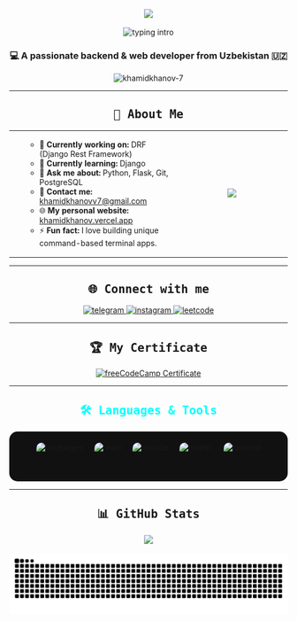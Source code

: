 <!-- Header GIF -->
<div align="center">
  <img src="https://media0.giphy.com/media/v1.Y2lkPTc5MGI3NjExY2gydDNrazRqc2RnMHU5aXN2ejlscnBuZHFyYjRvYXo0cXQ5eHNuMiZlcD12MV9pbnRlcm5hbF9naWZfYnlfaWQmY3Q9Zw/5bGYUuT3VEVLa/giphy.gif" height="200" />
</div>

<!-- Typing Intro -->
<p align="center">
  <img src="https://readme-typing-svg.demolab.com?font=Montserrat&weight=700&size=32&duration=2200&pause=900&center=true&vCenter=true&repeat=true&width=700&lines=I'm+Khamidkhanov+Muhammadzohid;Backend+Developer;Python+%7C+Django+%7C+Flask" alt="typing intro" />
</p>

<h3 align="center">💻 A passionate backend & web developer from Uzbekistan 🇺🇿</h3>

<p align="center">
  <img src="https://komarev.com/ghpvc/?username=khamidkhanov-7&label=Profile%20views&color=0e75b6&style=flat" alt="khamidkhanov-7" />
</p>

---

<h2 align="center" style="font-family: 'Fira Code', monospace;">🚀 About Me</h2> 
<div align="center">
  <table>
    <tr>
      <td align="left" width="60%">
        <ul>
        <ul>
          <li>🔨 <strong>Currently working on:</strong> DRF (Django Rest Framework)</li>
          <li>🌱 <strong>Currently learning:</strong> Django </li>
          <li>💬 <strong>Ask me about:</strong> Python, Flask, Git, PostgreSQL</li>
          <li>📧 <strong>Contact me:</strong> <a href="mailto:khamidkhanovv7@gmail.com">khamidkhanovv7@gmail.com</a></li>
          <li>🌐 <strong>My personal website:</strong> <a href="https://khamidkhanov.vercel.app/" target="_blank">khamidkhanov.vercel.app</a></li>
          <li>⚡ <strong>Fun fact:</strong> I love building unique command-based terminal apps.</li>
        </ul>
      </td>
      <td align="center" width="40%">
        <img src="https://media2.giphy.com/media/QBd2kLB5qDmysEXre9/giphy.gif" width="250" />
      </td>
    </tr>
  </table>
</div>

---

<h2 align="center" style="font-family: 'Fira Code', monospace;">🌐 Connect with me</h2>
<p align="center">
  <a href="https://t.me/khamidkhanov7" target="_blank">
    <img src="https://img.shields.io/badge/Telegram-2CA5E0?style=for-the-badge&logo=telegram&logoColor=white" alt="telegram" />
  </a>
  <a href="https://www.instagram.com/khamidkhanov.7/" target="_blank">
    <img src="https://img.shields.io/badge/Instagram-E4405F?style=for-the-badge&logo=instagram&logoColor=white" alt="instagram" />
  </a>
  <a href="https://leetcode.com/u/khamidkhanov7/" target="_blank">
    <img src="https://img.shields.io/badge/LeetCode-FFA116?style=for-the-badge&logo=leetcode&logoColor=black" alt="leetcode" />
  </a>
</p>

---


<h2 align="center" style="font-family: 'Fira Code', monospace;">🏆 My Certificate</h2>
<p align="center">
  <a href="https://www.freecodecamp.org/certification/khamidkhanov7/scientific-computing-with-python-v7">
    <img src="https://img.shields.io/badge/freeCodeCamp-Certificate-brightgreen?logo=freecodecamp" alt="freeCodeCamp Certificate"/>
  </a>
</p>

---

<h2 align="center" style="font-family: 'Fira Code', monospace; color:#0ff;">🛠️ Languages & Tools</h2>
<div align="center" style="background:#111; padding: 20px; border-radius:15px; display:flex; justify-content:center; gap:20px; flex-wrap:wrap;">
  <img src="https://skillicons.dev/icons?i=python,flask,django,git,postgres,linux,html,css,js" height="50" style="border-radius:10px;" alt="languages" />
  <img src="https://skillicons.dev/icons?i=react" height="50" style="border-radius:10px;" alt="react" />
  <img src="https://skillicons.dev/icons?i=vscode" height="50" style="border-radius:10px;" alt="vscode" />
  <img src="https://skillicons.dev/icons?i=nodejs" height="50" style="border-radius:10px;" alt="nodejs" />
  <img src="https://skillicons.dev/icons?i=tailwind" height="50" style="border-radius:10px;" alt="tailwind" />
</div>



---

<h2 align="center" style="font-family: 'Fira Code', monospace;">📊 GitHub Stats</h2>  
<p align="center">
  <img src="https://github-readme-stats.vercel.app/api/top-langs/?username=khamidkhanov-7&layout=compact&theme=dark" />
</p>

<!-- Snake Animation -->
<p align="center">
  <picture>
    <source media="(prefers-color-scheme: dark)" srcset="https://raw.githubusercontent.com/asmrprog-yt/asmrprog-yt/output/github-snake-dark.svg" />
    <source media="(prefers-color-scheme: light)" srcset="https://raw.githubusercontent.com/asmrprog-yt/asmrprog-yt/output/github-snake.svg" />
    <img alt="github-snake" src="https://raw.githubusercontent.com/asmrprog-yt/asmrprog-yt/output/github-snake.svg" />
  </picture>
</p>

